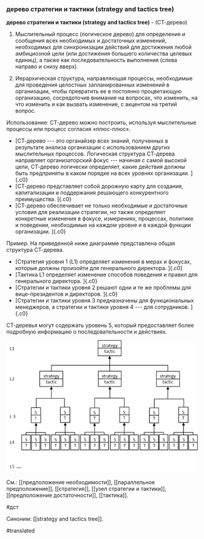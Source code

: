 ### дерево стратегии и тактики (strategy and tactics tree)

**дерево стратегии и тактики (strategy and tactics tree)** - (СТ-дерево)

1. Мыслительный процесс (логическое дерево) для определения и сообщения всех необходимых и достаточных изменений, необходимых для синхронизации действий для достижения любой амбициозной цели (или достижения большего количества целевых единиц), а также как последовательность выполнения (слева направо и снизу вверх).

2. Иерархическая структура, направляющая процессы, необходимые для проведения целостных запланированных изменений в организации, чтобы превратить ее в постоянно процветающую организацию, сосредоточив внимание на вопросах, что изменить, на что изменить и как вызвать изменение, с акцентом на третий вопрос.

Использование: СТ-дерево можно построить, используя мыслительные процессы или процесс согласия «плюс-плюс».

-   [СТ-дерево --- это органайзер всех знаний, полученных в результате анализа организации с использованием других мыслительных процессов. Логическая структура СТ-дерева направляет организаторский фокус --- начиная с самой высокой цели, СТ-дерево логически определяет, какие действия должны быть предприняты в каком порядке на всех уровнях организации. ]{.c0}
-   [СТ-дерево представляет собой дорожную карту для создания, капитализации и поддержания решающего конкурентного преимущества. ]{.c0}
-   [СТ-дерево обеспечивает не только необходимые и достаточные условия для реализации стратегии, но также определяет конкретные изменения в фокусе, измерениях, процессах, политике и поведении, необходимые на каждом уровне и в каждой функции организации. ]{.c0}

Пример. На приведенной ниже диаграмме представлена ​​общая структура СТ-дерева.

-   [Стратегия уровня 1 (L1) определяет изменения в мерах и фокусах, которые должны произойти для генерального директора. ]{.c0}
-   [Тактика L1 определяет изменение способов поведения и правил для генерального директора. ]{.c0}
-   [Стратегии и тактики уровня 2 решают одни и те же проблемы для вице-президентов и директоров. ]{.c0}
-   [Стратегии и тактики уровня 3 предназначены для функциональных менеджеров, а стратегии и тактики уровня 4 --- для сотрудников. ]{.c0}

СТ-деревья могут содержать уровень 5, который предоставляет более подробную информацию о последовательности и действиях.

![](images/image15.png)

См.: [[предположение необходимости]], [[параллельное предположение]], [[стратегия]], [[узел стратегии и тактики]], [[предположение достаточности]], [[тактика]].

#дст

Синоним: [[strategy and tactics tree]].

#translated
